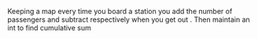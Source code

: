 Keeping a map every time you board a station you add the number of passengers and subtract respectively when you get out . Then maintain an int to find cumulative sum